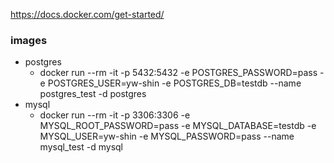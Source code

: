 https://docs.docker.com/get-started/

### images
* postgres
  * docker run --rm -it -p 5432:5432 -e POSTGRES_PASSWORD=pass -e POSTGRES_USER=yw-shin -e POSTGRES_DB=testdb --name postgres_test -d postgres
* mysql
  * docker run --rm -it -p 3306:3306 -e MYSQL_ROOT_PASSWORD=pass -e MYSQL_DATABASE=testdb -e MYSQL_USER=yw-shin -e MYSQL_PASSWORD=pass --name mysql_test -d mysql

